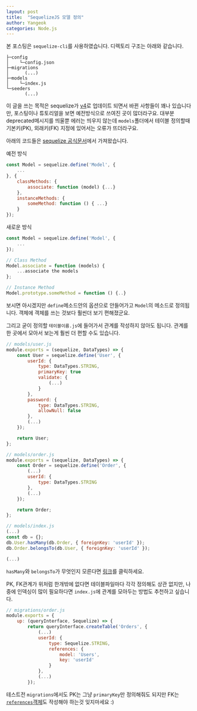 ```yaml
---
layout: post
title:  "SequelizeJS 모델 정의"
author: Yangeok
categories: Node.js
---
```


본 포스팅은 ```sequelize-cli```를 사용하였습니다. 디렉토리 구조는 아래와 같습니다.

```shell
├─config
│    └─config.json
├─migrations
│      (...)
├─models
│    └─index.js
└─seeders
       (...)
```

이 글을 쓰는 목적은 sequelize가 [v4](http://docs.sequelizejs.com/manual/tutorial/upgrade-to-v4.html)로 업데이트 되면서 바뀐 사항들이 꽤나 있습니다만, 포스팅이나 튜토리얼을 보면 예전방식으로 쓰여진 곳이 많더라구요. 대부분 deprecated메시지를 띄울뿐 에러는 띄우지 않는데 ```models```폴더에서 테이블 정의할때 기본키(PK), 외래키(FK) 지정에 있어서는 오류가 뜨더라구요.

아래의 코드들은 [sequelize 공식문서](http://docs.sequelizejs.com/manual/tutorial/upgrade-to-v4.html#config-options)에서 가져왔습니다.

예전 방식
```javascript
const Model = sequelize.define('Model', {
    ...
}, {
    classMethods: {
        associate: function (model) {...}
    },
    instanceMethods: {
        someMethod: function () { ...}
    }
});
```

새로운 방식
```javascript
const Model = sequelize.define('Model', {
    ...
});

// Class Method
Model.associate = function (models) {
    ...associate the models
};

// Instance Method
Model.prototype.someMethod = function () {..}
```

보시면 아시겠지만 ```define```메소드안의 옵션으로 안들어가고 ```Model```의 메소드로 정의됩니다. 객체에 객체를 쓰는 것보다 훨씬더 보기 편해졌군요.

그리고 굳이 정의할 ```테이블이름.js```에 들어가서 관계를 작성하지 않아도 됩니다. 관계를 한 곳에서 모아서 보는게 훨씬 더 편할 수도 있습니다.

```javascript
// models/user.js
module.exports = (sequelize, DataTypes) => {
    const User = sequelize.define('User', {
        userId: {
            type: DataTypes.STRING,
            primaryKey: true
            validate: {
                (...)
            }
        },
        password: {
            type: DataTypes.STRING,
            allowNull: false
        },
        (...)
    });

    return User;
};

// models/order.js
module.exports = (sequelize, DataTypes) => {
    const Order = sequelize.define('Order', {
        (...)
        userId: {
            type: DataTypes.STRING
        },
        (...)
    });

    return Order;
};

// models/index.js
(...)
const db = {};
db.User.hasMany(db.Order, { foreignKey: 'userId' });
db.Order.belongsTo(db.User, { foreignKey: 'userId' });

(...)
```
```hasMany```와 ```belongsTo```가 무엇인지 모른다면 [링크](http://docs.sequelizejs.com/manual/tutorial/associations.html)를 클릭하세요.

PK, FK관계가 위처럼 한개밖에 없다면 테이블파일마다 각각 정의해도 상관 없지만, 나중에 인덱싱이 많이 필요하다면 ```index.js```에 관계를 모아두는 방법도 추천하고 싶습니다.


```javascript
// migrations/order.js
module.exports = {
    up: (queryInterface, Sequelize) => {
        return queryInterface.createTable('Orders', {
            (...)
            userId: {
                type: Sequelize.STRING,
                references: {
                    model: 'Users',
                    key: 'userId'
                }
            },
            (...)
        });
```

테스트전 ```migrations```에서도 PK는 그냥 ```primaryKey```만 정의해줘도 되지만 FK는 [```references```객체]()도 작성해야 하는것 잊지마세요 :)